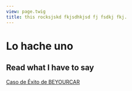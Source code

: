 ```yaml
---
view: page.twig
title: this rocksjskd fkjsdhkjsd fj fsdkj fkj.
---
```


<h1>Lo hache uno</h1>
<h2>Read what I have to say</h2>

[Caso de Éxito de BEYOURCAR](posts/cs-beyourcar/index.html)
